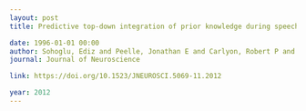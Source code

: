 ```yaml
---
layout: post
title: Predictive top-down integration of prior knowledge during speech perception

date: 1996-01-01 00:00
author: Sohoglu, Ediz and Peelle, Jonathan E and Carlyon, Robert P and Davis, Matthew H
journal: Journal of Neuroscience

link: https://doi.org/10.1523/JNEUROSCI.5069-11.2012

year: 2012
---
```




